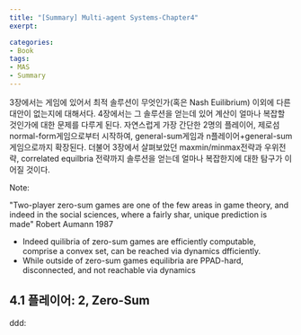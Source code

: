 ```yaml
---
title: "[Summary] Multi-agent Systems-Chapter4"
exerpt: 

categories:
- Book
tags:
- MAS
- Summary
---
```


3장에서는 게임에 있어서 최적 솔루션이 무엇인가(혹은 Nash Euilibrium) 이외에 다른 대안이 없는지에 대해서다. 4장에서는 그 솔루션을 얻는데 있어 계산이 얼마나 복잡할 것인가에 대한 문제를 다루게 된다. 자연스럽게 가장 간단한 2명의 플레이어, 제로섬 normal-form게임으로부터 시작하여, general-sum게임과 n플레이어+general-sum게임으로까지 확장된다. 더불어 3장에서 살펴보았던 maxmin/minmax전략과 우위전략, correlated equilbria 전략까지 솔루션을 얻는데 얼마나 복잡한지에 대한 탐구가 이어질 것이다.

Note:

"Two-player zero-sum games are one of the few areas in game theory, and indeed in the social sciences, where a fairly shar, unique prediction is made" Robert Aumann 1987

- Indeed quilibria of zero-sum games are efficiently computable, comprise a convex set, can be reached via dynamics dfficiently.
- While outside of zero-sum games equilibria are PPAD-hard, disconnected, and not reachable via dynamics


## 4.1 플레이어: 2, Zero-Sum

ddd:

















